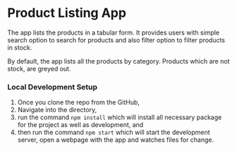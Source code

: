 # Product Listing App

The app lists the products in a tabular form. It provides users with simple search option to search for products and also filter option to 
filter products in stock. 

By default, the app lists all the products by category. Products which are not stock, are greyed out. 

### Local Development Setup

1. Once you clone the repo from the GitHub, 
2. Navigate into the directory, 
3. run the command ```npm install``` which will install all necessary package for the project as well as development, and
4. then run the command ```npm start``` which will start the development server, open a webpage with the app and watches files for change.
 
  
